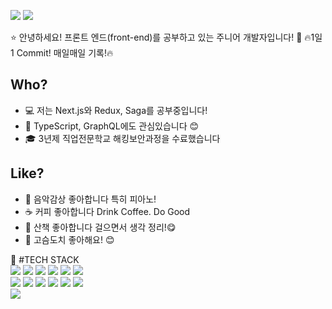 <a href="https://lhdochi.tistory.com/" target='_blank'><img src="https://img.shields.io/badge/Blog-black?style=flat-square&logo=Blogger&logoColor=white"></a> <img src="https://img.shields.io/badge/Gmail-EA4335?style=flat-square&logo=Gmail&logoColor=white">

:star: 안녕하세요! 프론트
엔드(front-end)를 공부하고 있는 주니어 개발자입니다! :rocket:
🔥1일 1 Commit! 매일매일 기록!🔥

## Who?

- :computer: 저는 Next.js와 Redux, Saga를 공부중입니다!
- :tada: TypeScript, GraphQL에도 관심있습니다 :blush:
- :mortar_board: 3년제 직업전문학교 해킹보안과정을 수료했습니다

## Like?

- :musical_keyboard: 음악감상 좋아합니다 특히 피아노!
- :coffee: 커피 좋아합니다 Drink Coffee. Do Good
- :mount_fuji: 산책 좋아합니다 걸으면서 생각 정리!:yum:
- 🦔 고슴도치 좋아해요! :blush:

:rocket: #TECH STACK <br>
<img src="https://img.shields.io/badge/Javascript-F7DF1E?style=flat-square&logo=javascript&logoColor=white">
<img src="https://img.shields.io/badge/React-61DAFB?style=flat-square&logo=React&logoColor=white">
<img src="https://img.shields.io/badge/React Router-CA4245?style=flat-square&logo=React Router&logoColor=white">
<img src="https://img.shields.io/badge/React-61DAFB?style=flat-square&logo=React&logoColor=white">
<img src="https://img.shields.io/badge/Node.js-339933?style=flat-square&logo=Node.js&logoColor=white">
<img src="https://img.shields.io/badge/Nodemon-76D04B?style=flat-square&logo=Nodemon&logoColor=white"> <br>
<img src="https://img.shields.io/badge/Next.js-000000?style=flat-square&logo=Next.js&logoColor=white">
<img src="https://img.shields.io/badge/HTML-E34F26?style=flat-square&logo=HTML5&logoColor=white">
<img src="https://img.shields.io/badge/CSS-1572B6?style=flat-square&logo=CSS3&logoColor=white">
<img src="https://img.shields.io/badge/StyledComponents-DB7093?style=flat-square&logo=styled-components&logoColor=white">
<img src="https://img.shields.io/badge/MySQL-4479A1?style=flat-square&logo=MySQL&logoColor=white">
<img src="https://img.shields.io/badge/Redux-764ABC?style=flat-square&logo=Redux&logoColor=white"> <br>
<img src="https://img.shields.io/badge/ReduxSaga-999999?style=flat-square&logo=Redux-Saga&logoColor=white">
